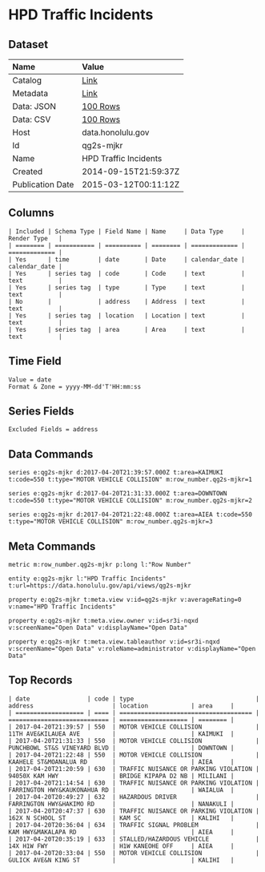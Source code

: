 # HPD Traffic Incidents

## Dataset

| Name | Value |
| :--- | :---- |
| Catalog | [Link](https://catalog.data.gov/dataset/hpd-traffic-incidents) |
| Metadata | [Link](https://data.honolulu.gov/api/views/qg2s-mjkr) |
| Data: JSON | [100 Rows](https://data.honolulu.gov/api/views/qg2s-mjkr/rows.json?max_rows=100) |
| Data: CSV | [100 Rows](https://data.honolulu.gov/api/views/qg2s-mjkr/rows.csv?max_rows=100) |
| Host | data.honolulu.gov |
| Id | qg2s-mjkr |
| Name | HPD Traffic Incidents |
| Created | 2014-09-15T21:59:37Z |
| Publication Date | 2015-03-12T00:11:12Z |

## Columns

```ls
| Included | Schema Type | Field Name | Name     | Data Type     | Render Type   |
| ======== | =========== | ========== | ======== | ============= | ============= |
| Yes      | time        | date       | Date     | calendar_date | calendar_date |
| Yes      | series tag  | code       | Code     | text          | text          |
| Yes      | series tag  | type       | Type     | text          | text          |
| No       |             | address    | Address  | text          | text          |
| Yes      | series tag  | location   | Location | text          | text          |
| Yes      | series tag  | area       | Area     | text          | text          |
```

## Time Field

```ls
Value = date
Format & Zone = yyyy-MM-dd'T'HH:mm:ss
```

## Series Fields

```ls
Excluded Fields = address
```

## Data Commands

```ls
series e:qg2s-mjkr d:2017-04-20T21:39:57.000Z t:area=KAIMUKI t:code=550 t:type="MOTOR VEHICLE COLLISION" m:row_number.qg2s-mjkr=1

series e:qg2s-mjkr d:2017-04-20T21:31:33.000Z t:area=DOWNTOWN t:code=550 t:type="MOTOR VEHICLE COLLISION" m:row_number.qg2s-mjkr=2

series e:qg2s-mjkr d:2017-04-20T21:22:48.000Z t:area=AIEA t:code=550 t:type="MOTOR VEHICLE COLLISION" m:row_number.qg2s-mjkr=3
```

## Meta Commands

```ls
metric m:row_number.qg2s-mjkr p:long l:"Row Number"

entity e:qg2s-mjkr l:"HPD Traffic Incidents" t:url=https://data.honolulu.gov/api/views/qg2s-mjkr

property e:qg2s-mjkr t:meta.view v:id=qg2s-mjkr v:averageRating=0 v:name="HPD Traffic Incidents"

property e:qg2s-mjkr t:meta.view.owner v:id=sr3i-nqxd v:screenName="Open Data" v:displayName="Open Data"

property e:qg2s-mjkr t:meta.view.tableauthor v:id=sr3i-nqxd v:screenName="Open Data" v:roleName=administrator v:displayName="Open Data"
```

## Top Records

```ls
| date                | code | type                                  | address                      | location            | area     | 
| =================== | ==== | ===================================== | ============================ | =================== | ======== | 
| 2017-04-20T21:39:57 | 550  | MOTOR VEHICLE COLLISION               | 11TH AVE&KILAUEA AVE         |                     | KAIMUKI  | 
| 2017-04-20T21:31:33 | 550  | MOTOR VEHICLE COLLISION               | PUNCHBOWL ST&S VINEYARD BLVD |                     | DOWNTOWN | 
| 2017-04-20T21:22:48 | 550  | MOTOR VEHICLE COLLISION               | KAAHELE ST&MOANALUA RD       |                     | AIEA     | 
| 2017-04-20T21:20:59 | 630  | TRAFFIC NUISANCE OR PARKING VIOLATION | 94050X KAM HWY               | BRIDGE KIPAPA D2 NB | MILILANI | 
| 2017-04-20T21:14:54 | 630  | TRAFFIC NUISANCE OR PARKING VIOLATION | FARRINGTON HWY&KAUKONAHUA RD |                     | WAIALUA  | 
| 2017-04-20T20:49:27 | 632  | HAZARDOUS DRIVER                      | FARRINGTON HWY&HAKIMO RD     |                     | NANAKULI | 
| 2017-04-20T20:47:37 | 630  | TRAFFIC NUISANCE OR PARKING VIOLATION | 162X N SCHOOL ST             | KAM SC              | KALIHI   | 
| 2017-04-20T20:36:04 | 634  | TRAFFIC SIGNAL PROBLEM                | KAM HWY&MAKALAPA RD          |                     | AIEA     | 
| 2017-04-20T20:35:19 | 633  | STALLED/HAZARDOUS VEHICLE             | 14X H1W FWY                  | H1W KANEOHE OFF     | AIEA     | 
| 2017-04-20T20:33:04 | 550  | MOTOR VEHICLE COLLISION               | GULICK AVE&N KING ST         |                     | KALIHI   | 
```